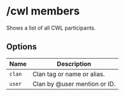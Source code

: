 # /cwl members

Shows a list of all CWL participants.

## Options

| Name | Description |
|------|-------------|
| `clan` | Clan tag or name or alias. |
| `user` | Clan by @user mention or ID. |

